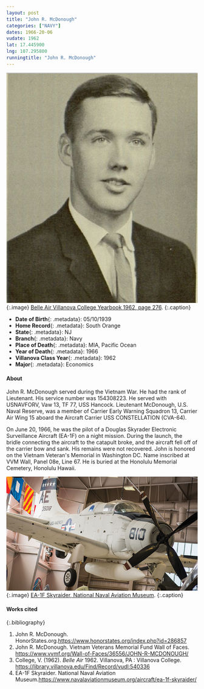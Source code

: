 ```yaml
---
layout: post
title: "John R. McDonough"
categories: ["NAVY"]
dates: 1966-20-06
vudate: 1962
lat: 17.445900
lng: 107.295800
runningtitle: "John R. McDonough"
---
```


![John R. McDonough](images/JohnMcDonough.png)
   {:.image}
[Belle Air Villanova College Yearbook 1962, page 276](https://library.villanova.edu/Find/Record/vudl:540336).
  {:.caption}

* **Date of Birth**{: .metadata}: 05/10/1939
* **Home Record**{: .metadata}: South Orange
* **State**{: .metadata}: NJ
* **Branch**{: .metadata}: Navy
* **Place of Death**{: .metadata}: MIA, Pacific Ocean
* **Year of Death**{: .metadata}: 1966
* **Villanova Class Year**{: .metadata}: 1962
* **Major**{: .metadata}: Economics

#### About

John R. McDonough served during the Vietnam War. He had the rank of Lieutenant. His service number was 154308223. He served with USNAVFORV, Vaw 13, TF 77, USS Hancock. Lieutenant McDonough, U.S. Naval Reserve, was a member of Carrier Early Warning Squadron 13, Carrier Air Wing 15 aboard the Aircraft Carrier USS CONSTELLATION (CVA-64).

On June 20, 1966, he was the pilot of a Douglas Skyrader Electronic Surveillance Aircraft (EA-1F) on a night mission. During the launch, the bridle connecting the aircraft to the catapult broke, and the aircraft fell off of the carrier bow and sank. His remains were not recovered. John is honored on the Vietnam Veteran's Memorial in Washington DC. Name inscribed at VVM Wall, Panel 08e, Line 67. He is buried at the Honolulu Memorial Cemetery, Honolulu Hawaii.

![EA-1F Skyraider](images/Airplane.jpg)
   {:.image}
[EA-1F Skyraider, National Naval Aviation Museum](https://www.navalaviationmuseum.org/aircraft/ea-1f-skyraider/).
  {:.caption}


#### Works cited

{:.bibliography}
1. John R. McDonough. HonorStates.org.<https://www.honorstates.org/index.php?id=286857>
2. John R. McDonough. Vietnam Veterans Memorial Fund Wall of Faces. <https://www.vvmf.org/Wall-of-Faces/36556/JOHN-R-MCDONOUGH/>
3. College, V. (1962). _Belle Air_ 1962. Villanova, PA : Villanova College. <https://library.villanova.edu/Find/Record/vudl:540336>
4. EA-1F Skyraider. National Naval Aviation Museum.<https://www.navalaviationmuseum.org/aircraft/ea-1f-skyraider/>
